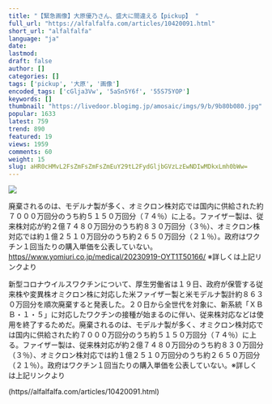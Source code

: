 ```yaml
---
title: "【緊急画像】大原優乃さん、盛大に間違える【pickup】 "
full_url: "https://alfalfalfa.com/articles/10420091.html"
short_url: "alfalfalfa"
language: "ja"
date: 
lastmod: 
draft: false
author: []
categories: []
tags: ['pickup', '大原', '画像']
encoded_tags: ['cGlja3Vw', '5aSn5Y6f', '55S75YOP']
keywords: []
thumbnail: "https://livedoor.blogimg.jp/amosaic/imgs/9/b/9b80b080.jpg"
popular: 1633
latest: 759
trend: 890
featured: 19
views: 1959
comments: 60
weight: 15
slug: aHR0cHMvL2FsZmFsZmFsZmEuY29tL2FydGljbGVzLzEwNDIwMDkxLmh0bWw=
---
```


![](https://livedoor.blogimg.jp/amosaic/imgs/9/b/9b80b080.jpg)

<div> 廃棄されるのは、モデルナ製が多く、オミクロン株対応では国内に供給された約７０００万回分のうち約５１５０万回分（７４％）に上る。ファイザー製は、従来株対応が約２億７４８０万回分のうち約８３０万回分（３％）、オミクロン株対応では約１億２５１０万回分のうち約２６５０万回分（２１％）。政府はワクチン１回当たりの購入単価を公表していない。 <a href='https//www.yomiuri.co.jp/medical/20230919-OYT1T50166/' target='_blank' rel='nofollow'>https//www.yomiuri.co.jp/medical/20230919-OYT1T50166/</a> ※詳しくは上記リンクより <p>新型コロナウイルスワクチンについて、厚生労働省は１９日、政府が保管する従来株や変異株オミクロン株に対応した米ファイザー製と米モデルナ製計約８６３０万回分を順次廃棄すると発表した。２０日から全世代を対象に、新系統「ＸＢＢ・１・５」に対応したワクチンの接種が始まるのに伴い、従来株対応などは使用を終了するためだ。廃棄されるのは、モデルナ製が多く、オミクロン株対応では国内に供給された約７０００万回分のうち約５１５０万回分（７４％）に上る。ファイザー製は、従来株対応が約２億７４８０万回分のうち約８３０万回分（３％）、オミクロン株対応では約１億２５１０万回分のうち約２６５０万回分（２１％）。政府はワクチン１回当たりの購入単価を公表していない。※詳しくは上記リンクより</p></div>

(https//alfalfalfa.com/articles/10420091.html)
